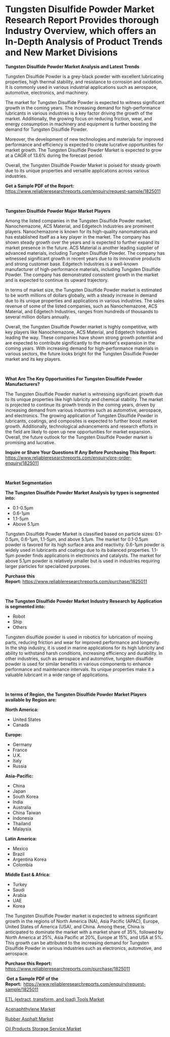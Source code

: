 <p><h1>Tungsten Disulfide Powder Market Research Report Provides thorough Industry Overview, which offers an In-Depth Analysis of Product Trends and New Market Divisions</h1></p><p><strong>Tungsten Disulfide Powder Market Analysis and Latest Trends</strong></p>
<p><p>Tungsten Disulfide Powder is a grey-black powder with excellent lubricating properties, high thermal stability, and resistance to corrosion and oxidation. It is commonly used in various industrial applications such as aerospace, automotive, electronics, and machinery.</p><p>The market for Tungsten Disulfide Powder is expected to witness significant growth in the coming years. The increasing demand for high-performance lubricants in various industries is a key factor driving the growth of the market. Additionally, the growing focus on reducing friction, wear, and energy consumption in machinery and equipment is further boosting the demand for Tungsten Disulfide Powder.</p><p>Moreover, the development of new technologies and materials for improved performance and efficiency is expected to create lucrative opportunities for market growth. The Tungsten Disulfide Powder Market is expected to grow at a CAGR of 13.6% during the forecast period.</p><p>Overall, the Tungsten Disulfide Powder Market is poised for steady growth due to its unique properties and versatile applications across various industries.</p></p>
<p><strong>Get a Sample PDF of the Report:&nbsp;</strong> <a href="https://www.reliableresearchreports.com/enquiry/request-sample/1825011">https://www.reliableresearchreports.com/enquiry/request-sample/1825011</a></p>
<p>&nbsp;</p>
<p><strong>Tungsten Disulfide Powder Major Market Players</strong></p>
<p><p>Among the listed companies in the Tungsten Disulfide Powder market, Nanochemazone, ACS Material, and Edgetech Industries are prominent players. Nanochemazone is known for its high-quality nanomaterials and has established itself as a key player in the market. The company has shown steady growth over the years and is expected to further expand its market presence in the future. ACS Material is another leading supplier of advanced materials, including Tungsten Disulfide Powder. The company has witnessed significant growth in recent years due to its innovative products and strong customer base. Edgetech Industries is a well-known manufacturer of high-performance materials, including Tungsten Disulfide Powder. The company has demonstrated consistent growth in the market and is expected to continue its upward trajectory.</p><p>In terms of market size, the Tungsten Disulfide Powder market is estimated to be worth millions of dollars globally, with a steady increase in demand due to its unique properties and applications in various industries. The sales revenue of some of the listed companies, such as Nanochemazone, ACS Material, and Edgetech Industries, ranges from hundreds of thousands to several million dollars annually.</p><p>Overall, the Tungsten Disulfide Powder market is highly competitive, with key players like Nanochemazone, ACS Material, and Edgetech Industries leading the way. These companies have shown strong growth potential and are expected to contribute significantly to the market's expansion in the coming years. With increasing demand for high-performance materials in various sectors, the future looks bright for the Tungsten Disulfide Powder market and its key players.</p></p>
<p>&nbsp;</p>
<p><strong>What Are The Key Opportunities For Tungsten Disulfide Powder Manufacturers?</strong></p>
<p><p>The Tungsten Disulfide Powder market is witnessing significant growth due to its unique properties like high lubricity and chemical stability. The market is projected to continue its growth trends in the coming years, driven by increasing demand from various industries such as automotive, aerospace, and electronics. The growing application of Tungsten Disulfide Powder in lubricants, coatings, and composites is expected to further boost market growth. Additionally, technological advancements and research efforts in the field are likely to open up new opportunities for market expansion. Overall, the future outlook for the Tungsten Disulfide Powder market is promising and lucrative.</p></p>
<p><strong>Inquire or Share Your Questions If Any Before Purchasing This Report:</strong> <a href="https://www.reliableresearchreports.com/enquiry/pre-order-enquiry/1825011">https://www.reliableresearchreports.com/enquiry/pre-order-enquiry/1825011</a></p>
<p>&nbsp;</p>
<p><strong>Market Segmentation</strong></p>
<p><strong>The Tungsten Disulfide Powder Market Analysis by types is segmented into:</strong></p>
<p><ul><li>0.1-0.5μm</li><li>0.6-1μm</li><li>1.1-5μm</li><li>Above 5.1μm</li></ul></p>
<p><p>Tungsten Disulfide Powder Market is classified based on particle sizes: 0.1-0.5μm, 0.6-1μm, 1.1-5μm, and above 5.1μm. The market for 0.1-0.5μm powder is favored for its high surface area and reactivity. 0.6-1μm powder is widely used in lubricants and coatings due to its balanced properties. 1.1-5μm powder finds applications in electronics and catalysts. The market for above 5.1μm powder is relatively smaller but is used in industries requiring larger particles for specialized purposes.</p></p>
<p><strong>Purchase this Report:&nbsp;</strong><a href="https://www.reliableresearchreports.com/purchase/1825011">https://www.reliableresearchreports.com/purchase/1825011</a></p>
<p>&nbsp;</p>
<p><strong>The Tungsten Disulfide Powder Market Industry Research by Application is segmented into:</strong></p>
<p><ul><li>Robot</li><li>Ship</li><li>Others</li></ul></p>
<p><p>Tungsten disulfide powder is used in robotics for lubrication of moving parts, reducing friction and wear for improved performance and longevity. In the ship industry, it is used in marine applications for its high lubricity and ability to withstand harsh conditions, increasing efficiency and durability. In other industries, such as aerospace and automotive, tungsten disulfide powder is used for similar benefits in various components to enhance performance and maintenance intervals. Its unique properties make it a valuable lubricant in a wide range of applications.</p></p>
<p>&nbsp;</p>
<p><strong>In terms of Region, the Tungsten Disulfide Powder Market Players available by Region are:</strong></p>
<p>
    <p> <strong> North America: </strong>
        <ul>
            <li>United States</li>
            <li>Canada</li>
        </ul>
        </p> 
    <p> <strong> Europe: </strong>
        <ul>
            <li>Germany</li>
            <li>France</li>
            <li>U.K.</li>
            <li>Italy</li>
            <li>Russia</li>
        </ul>
        </p> 
    <p> <strong> Asia-Pacific: </strong>
        <ul>
            <li>China</li>
            <li>Japan</li>
            <li>South Korea</li>
            <li>India</li>
            <li>Australia</li>
            <li>China Taiwan</li>
            <li>Indonesia</li>
            <li>Thailand</li>
            <li>Malaysia</li>
        </ul>
        </p> 
    <p> <strong> Latin America: </strong>
        <ul>
            <li>Mexico</li>
            <li>Brazil</li>
            <li>Argentina Korea</li>
            <li>Colombia</li>
        </ul>
        </p> 
    <p> <strong> Middle East & Africa: </strong>
        <ul>
            <li>Turkey</li>
            <li>Saudi</li>
            <li>Arabia</li>
            <li>UAE</li>
            <li>Korea</li>
        </ul>
    </p>
    </p>
<p><p>The Tungsten Disulfide Powder market is expected to witness significant growth in the regions of North America (NA), Asia Pacific (APAC), Europe, United States of America (USA), and China. Among these, China is anticipated to dominate the market with a market share of 35%, followed by North America at 25%, Asia Pacific at 20%, Europe at 15%, and USA at 5%. This growth can be attributed to the increasing demand for Tungsten Disulfide Powder in various industries such as electronics, automotive, and aerospace.</p></p>
<p><strong>Purchase this Report: </strong><a href="https://www.reliableresearchreports.com/purchase/1825011">https://www.reliableresearchreports.com/purchase/1825011</a></p>
<p>&nbsp;<strong>Get a Sample PDF of the Report:&nbsp;&nbsp;</strong><a href="https://www.reliableresearchreports.com/enquiry/request-sample/1825011">https://www.reliableresearchreports.com/enquiry/request-sample/1825011</a></p>
<p><strong></strong></p>
<p><p><a href="https://unruly-ladybug-44b.notion.site/ETL-extract-transform-and-load-Tools-Market-Offers-Provide-Insightful-Data-for-the-Time-Period-f-704ee2d986b549d08c63b28530efc3fd">ETL (extract, transform, and load) Tools Market</a></p><p><a href="https://github.com/lataunyatinikmelvin59ilbd0dv/Market-Research-Report-List-1/blob/main/acenaphthylene-market.md">Acenaphthylene Market</a></p><p><a href="https://github.com/pgtimber/Market-Research-Report-List-1/blob/main/rubber-asphalt-market.md">Rubber Asphalt Market</a></p><p><a href="https://view.publitas.com/reportprime-1/oil-products-storage-service-market-growth-market-trends-covid-19-impact-and-forecasts-for-period-from-2023-2030/">Oil Products Storage Service Market</a></p></p>